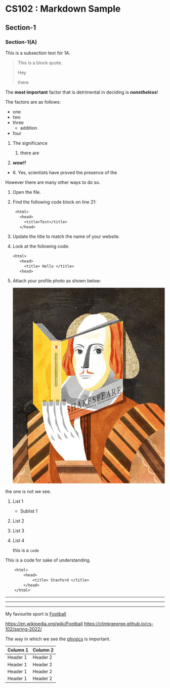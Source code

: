 # CS102 : Markdown Sample
## Section-1
### Section-1(A)
This is a subsection text for 1A.

> This is a block quote.
> 
> Hey
> 
> there

The **most important** factor that is detrimental in deciding is ***nonetheless***!

The factors are as follows:
- one 
- two
- three 
  - addition
- four

1. The significance
   1. there are 

2. ***wow!!***
   
- 6\. Yes, scientists have proved the presence of the 

However there are many other ways to do so.

1. Open the file.
2. Find the following code block on line 21:

        <html>
          <head>
            <title>Test</title>
          </head>

3. Update the title to match the name of your website.

1. Look at the following code:
   
       <html>
          <head>
            <title> Hello </title>
          <head>


1. Attach your profile photo as shown below:
   
   ![me](img.jpg)


the one is not we see.

1. List 1
   - Sublist 1
2. List 2
3. List 3
4. List 4
   
   this is a `code`

This is a code for sake of understanding.

        <html>
            <head>
                <title> Stanford </title>
            </head>
        </html>


***
___
---
My favourite sport is [Football](https://en.wikipedia.org/wiki/Football "soccer")

<https://en.wikipedia.org/wiki/Football>
https://clintpgeorge.github.io/cs-102/spring-2022/

The way in which we see the [physics][1] is important.

[1]: https://en.wikipedia.org/wiki/Physics



|   Column 1   |   Column 2  |
|--------------|-------------|
| Header 1     | Header 2    |
| Header 1     | Header 2    |
| Header 1     | Header 2    |
| Header 1     | Header 2    |

